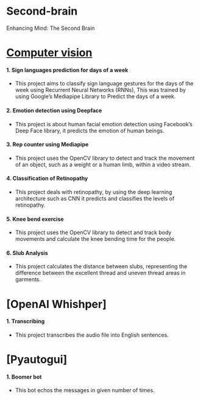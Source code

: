 # Second-brain
Enhancing Mind: The Second Brain

# [Computer vision](https://github.com/Mohankrish08/Second-brain/tree/main/Computer%20vision)
#### 1. Sign languages prediction for days of a week
* This project aims to classify sign language gestures for the days of the week using Recurrent Neural Networks (RNNs), This was trained by using Google’s Mediapipe Library to Predict the days of a week.
#### 2. Emotion detection using Deepface
* This project is about human facial emotion detection using Facebook’s Deep Face library, it predicts the emotion of human beings.
#### 3. Rep counter using Mediapipe
* This project uses the OpenCV library to detect and track the movement of an object, such as a weight or a human limb, within a video stream.
#### 4. Classification of Retinopathy
* This project deals with retinopathy, by using the deep learning architecture such as CNN it predicts and classifies the levels of retinopathy.
#### 5. Knee bend exercise
* This project uses the OpenCV library to detect and track body movements and calculate the knee bending time for the people.
#### 6. Slub Analysis
* This project calculates the distance between slubs, representing the difference between the excellent thread and uneven thread areas in garments.


# [OpenAI Whishper]
#### 1. Transcribing
* This project transcribes the audio file into English sentences.

# [Pyautogui]
#### 1. Boomer bot
* This bot echos the messages in given number of times.
